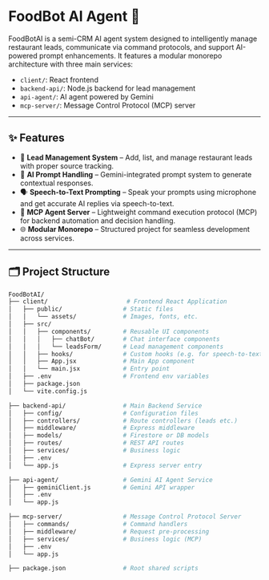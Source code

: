 # FoodBot AI Agent 🚀

FoodBotAI is a semi-CRM AI agent system designed to intelligently manage restaurant leads, communicate via command protocols, and support AI-powered prompt enhancements. It features a modular monorepo architecture with three main services:
- `client/`: React frontend
- `backend-api/`: Node.js backend for lead management
- `api-agent/`: AI agent powered by Gemini
- `mcp-server/`: Message Control Protocol (MCP) server

---

## ✨ Features

- 🎯 **Lead Management System** – Add, list, and manage restaurant leads with proper source tracking.
- 🤖 **AI Prompt Handling** – Gemini-integrated prompt system to generate contextual responses.
- 🗣️ **Speech-to-Text Prompting** – Speak your prompts using microphone and get accurate AI replies via speech-to-text.
- 🧠 **MCP Agent Server** – Lightweight command execution protocol (MCP) for backend automation and decision handling.
- 🌐 **Modular Monorepo** – Structured project for seamless development across services.

---

## 🗂️ Project Structure

```bash
FoodBotAI/
├── client/                      # Frontend React Application
│   ├── public/                 # Static files
│   │   └── assets/             # Images, fonts, etc.
│   ├── src/
│   │   ├── components/         # Reusable UI components
│   │   │   ├── chatBot/        # Chat interface components
│   │   │   └── leadsForm/      # Lead management components
│   │   ├── hooks/              # Custom hooks (e.g. for speech-to-text)
│   │   ├── App.jsx             # Main App component
│   │   └── main.jsx            # Entry point
│   ├── .env                    # Frontend env variables
│   ├── package.json
│   └── vite.config.js

├── backend-api/                # Main Backend Service
│   ├── config/                 # Configuration files
│   ├── controllers/            # Route controllers (leads etc.)
│   ├── middleware/             # Express middleware
│   ├── models/                 # Firestore or DB models
│   ├── routes/                 # REST API routes
│   ├── services/               # Business logic
│   ├── .env
│   └── app.js                  # Express server entry

├── api-agent/                  # Gemini AI Agent Service
│   ├── geminiClient.js         # Gemini API wrapper
│   ├── .env
│   └── app.js

├── mcp-server/                 # Message Control Protocol Server
│   ├── commands/               # Command handlers
│   ├── middleware/             # Request pre-processing
│   ├── services/               # Business logic (MCP)
│   ├── .env
│   └── app.js

├── package.json                # Root shared scripts
